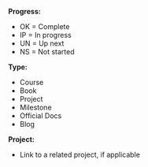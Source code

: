**Progress:**
- OK = Complete
- IP = In progress
- UN = Up next
- NS = Not started

**Type:**
- Course
- Book
- Project
- Milestone
- Official Docs
- Blog

**Project:**
- Link to a related project, if applicable